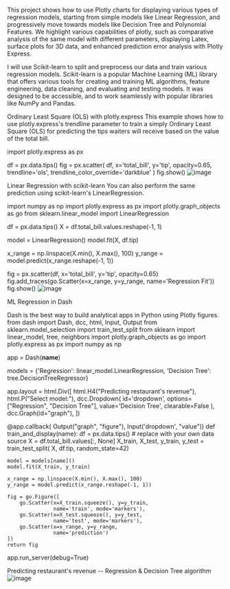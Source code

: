 This project shows how to use Plotly charts for displaying various types of regression models, starting from simple models like Linear Regression, and progressively move towards models like Decision Tree and Polynomial Features. We highlight various capabilities of plotly, such as comparative analysis of the same model with different parameters, displaying Latex, surface plots for 3D data, and enhanced prediction error analysis with Plotly Express.

I will use Scikit-learn to split and preprocess our data and train various regression models. Scikit-learn is a popular Machine Learning (ML) library that offers various tools for creating and training ML algorithms, feature engineering, data cleaning, and evaluating and testing models. It was designed to be accessible, and to work seamlessly with popular libraries like NumPy and Pandas.

Ordinary Least Square (OLS) with plotly.express
This example shows how to use plotly.express's trendline parameter to train a simply Ordinary Least Square (OLS) for predicting the tips waiters will receive based on the value of the total bill.

import plotly.express as px

df = px.data.tips()
fig = px.scatter(
    df, x='total_bill', y='tip', opacity=0.65,
    trendline='ols', trendline_color_override='darkblue'
)
fig.show()
![image](https://github.com/DoraDeng629/Machine-Learning-Visualization-Python-Plotly-package/blob/main/ML1.png)


Linear Regression with scikit-learn
You can also perform the same prediction using scikit-learn's LinearRegression.

import numpy as np
import plotly.express as px
import plotly.graph_objects as go
from sklearn.linear_model import LinearRegression

df = px.data.tips()
X = df.total_bill.values.reshape(-1, 1)

model = LinearRegression()
model.fit(X, df.tip)

x_range = np.linspace(X.min(), X.max(), 100)
y_range = model.predict(x_range.reshape(-1, 1))

fig = px.scatter(df, x='total_bill', y='tip', opacity=0.65)
fig.add_traces(go.Scatter(x=x_range, y=y_range, name='Regression Fit'))
fig.show()
![image](https://github.com/DoraDeng629/Machine-Learning-Visualization-Python-Plotly-package/blob/main/ML2regressionfit.png)

ML Regression in Dash

Dash is the best way to build analytical apps in Python using Plotly figures. 
from dash import Dash, dcc, html, Input, Output
from sklearn.model_selection import train_test_split
from sklearn import linear_model, tree, neighbors
import plotly.graph_objects as go
import plotly.express as px
import numpy as np

app = Dash(__name__)

models = {'Regression': linear_model.LinearRegression,
          'Decision Tree': tree.DecisionTreeRegressor}

app.layout = html.Div([
    html.H4("Predicting restaurant's revenue"),
    html.P("Select model:"),
    dcc.Dropdown(
        id='dropdown',
        options=["Regression", "Decision Tree"],
        value='Decision Tree',
        clearable=False
    ),
    dcc.Graph(id="graph"),
])


@app.callback(
    Output("graph", "figure"), 
    Input('dropdown', "value"))
def train_and_display(name):
    df = px.data.tips() # replace with your own data source
    X = df.total_bill.values[:, None]
    X_train, X_test, y_train, y_test = train_test_split(
        X, df.tip, random_state=42)

    model = models[name]()
    model.fit(X_train, y_train)

    x_range = np.linspace(X.min(), X.max(), 100)
    y_range = model.predict(x_range.reshape(-1, 1))

    fig = go.Figure([
        go.Scatter(x=X_train.squeeze(), y=y_train, 
                   name='train', mode='markers'),
        go.Scatter(x=X_test.squeeze(), y=y_test, 
                   name='test', mode='markers'),
        go.Scatter(x=x_range, y=y_range, 
                   name='prediction')
    ])
    return fig

app.run_server(debug=True)

Predicting restaurant's revenue -- Regression & Decision Tree algorithm
![image](https://github.com/DoraDeng629/Machine-Learning-Visualization-Python-Plotly-package/blob/main/ML4Regression.png)

